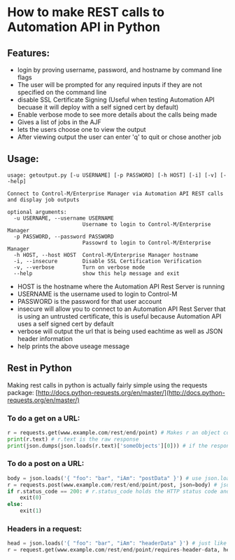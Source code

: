 # How to make REST calls to Automation API in Python

## Features:
- login by proving username, password, and hostname by command line flags
- The user will be prompted for any required inputs if they are not specified on the command line
- disable SSL Certificate Signing (Useful when testing Automation API becuase it will deploy with a self signed cert by default)
- Enable verbose mode to see more details about the calls being made
- Gives a list of jobs in the AJF
- lets the users choose one to view the output
- After viewing output the user can enter 'q' to quit or chose another job

## Usage: 
    usage: getoutput.py [-u USERNAME] [-p PASSWORD] [-h HOST] [-i] [-v] [--help]
    
    Connect to Control-M/Enterprise Manager via Automation API REST calls and display job outputs
    
    optional arguments:
      -u USERNAME, --username USERNAME
                            Username to login to Control-M/Enterprise Manager
      -p PASSWORD, --password PASSWORD
                            Passowrd to login to Control-M/Enterprise Manager
      -h HOST, --host HOST  Control-M/Enterprise Manager hostname
      -i, --insecure        Disable SSL Certification Verification
      -v, --verbose         Turn on verbose mode
      --help                show this help message and exit

- HOST is the hostname where the Automation API Rest Server is running
- USERNAME is the username used to login to Control-M
- PASSWORD is the password for that user account
- insecure will allow you to connect to an Automation API Rest Server that is using an untrusted certificate, this is useful because Automation API uses a self signed cert by default
- verbose will output the url that is being used eachtime as well as JSON header information
- help prints the above useage message

## Rest in Python
Making rest calls in python is actually fairly simple using the requests package: [http://docs.python-requests.org/en/master/](http://docs.python-requests.org/en/master/)
### To do a get on a URL:
```python
r = requests.get(www.example.com/rest/end/point) # Makes r an object conaining information about the request and the response data
print(r.text) # r.text is the raw response
print(json.dumps(json.loads(r.text)['someObjects'][0])) # if the response if in JSON and you wish to output only certain feilds you can load it as a json object
```
### To do a post on a URL:
```python
body = json.loads('{ "foo": "bar", "iAm": "postData" }') # use json.loads to make a json object to use as the post body
r = requests.post(www.example.com/rest/end/point/post, json=body) # json= automatically sets the content type for this request to json
if r.status_code == 200: # r.status_code holds the HTTP status code and can be useful for error handling in addition too the exceptions in the requests using a try except block
    exit(0)
else:
    exit(1)
```
### Headers in a request:
```python
head = json.loads('{ "foo": "bar", "iAm": "headerData" }') # just like body content for a post make a json object
r = request.get(www.example.com/rest/end/point/requires-header-data, header=head)
```
